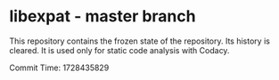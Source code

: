 # libexpat - master branch

This repository contains the frozen state of the repository.
Its history is cleared. It is used only for static code
analysis with Codacy.

Commit Time: 1728435829